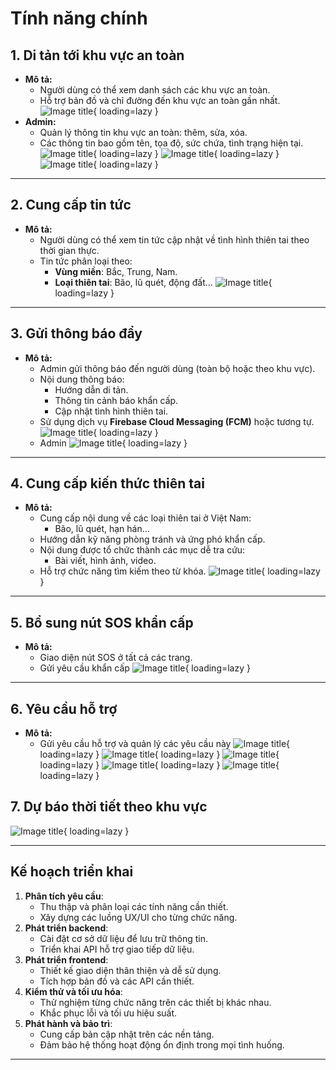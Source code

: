 # Tính năng chính
## 1. **Di tản tới khu vực an toàn**
- **Mô tả:**
    - Người dùng có thể xem danh sách các khu vực an toàn.
    - Hỗ trợ bản đồ và chỉ đường đến khu vực an toàn gần nhất.
    ![Image title](assets/KhuDiTan.jpeg){ loading=lazy }
- **Admin:**
    - Quản lý thông tin khu vực an toàn: thêm, sửa, xóa.
    - Các thông tin bao gồm tên, tọa độ, sức chứa, tình trạng hiện tại.
    ![Image title](assets/CapNhatKhuDiTan.jpeg){ loading=lazy }
    ![Image title](assets/CapNhatKhuDiTan2.jpeg){ loading=lazy }
    ![Image title](assets/CapNhatKhuDiTan2.jpeg){ loading=lazy }

---

## 2. **Cung cấp tin tức**
- **Mô tả:**
    - Người dùng có thể xem tin tức cập nhật về tình hình thiên tai theo thời gian thực.
    - Tin tức phân loại theo:
        - **Vùng miền**: Bắc, Trung, Nam.
        - **Loại thiên tai**: Bão, lũ quét, động đất...
![Image title](assets/TinTuc.jpeg){ loading=lazy }
---

## 3. **Gửi thông báo đẩy**
- **Mô tả:**
    - Admin gửi thông báo đến người dùng (toàn bộ hoặc theo khu vực).
    - Nội dung thông báo:
        - Hướng dẫn di tản.
        - Thông tin cảnh báo khẩn cấp.
        - Cập nhật tình hình thiên tai.
    - Sử dụng dịch vụ **Firebase Cloud Messaging (FCM)** hoặc tương tự.
![Image title](assets/TBPush.jpg){ loading=lazy }
    - Admin
![Image title](assets/TB.jpeg){ loading=lazy }
---

## 4. **Cung cấp kiến thức thiên tai**
- **Mô tả:**
    - Cung cấp nội dung về các loại thiên tai ở Việt Nam:
        - Bão, lũ quét, hạn hán...
    - Hướng dẫn kỹ năng phòng tránh và ứng phó khẩn cấp.
    - Nội dung được tổ chức thành các mục dễ tra cứu:
        - Bài viết, hình ảnh, video.
    - Hỗ trợ chức năng tìm kiếm theo từ khóa.
![Image title](assets/kienthuc.png){ loading=lazy }
---
## 5. **Bổ sung nút SOS khẩn cấp**
- **Mô tả:**
    - Giao diện nút SOS ở tất cả các trang. 
    - Gửi yêu cầu khẩn cấp 
![Image title](assets/sos.png){ loading=lazy }
---
## 6. **Yêu cầu hỗ trợ**
- **Mô tả:**
    - Gửi yêu cầu hỗ trợ và quản lý các yêu cầu này 
![Image title](assets/YC1.jpeg){ loading=lazy }
![Image title](assets/YC2.jpeg){ loading=lazy }
![Image title](assets/YC3.jpeg){ loading=lazy }
![Image title](assets/YC4.jpeg){ loading=lazy }
![Image title](assets/YCHoTroAdmin.jpeg){ loading=lazy }

## 7. **Dự báo thời tiết theo khu vực** 
![Image title](assets/dubaothoitiet.png){ loading=lazy }

---

## Kế hoạch triển khai
1. **Phân tích yêu cầu**:
    - Thu thập và phân loại các tính năng cần thiết.
    - Xây dựng các luồng UX/UI cho từng chức năng.
2. **Phát triển backend**:
    - Cài đặt cơ sở dữ liệu để lưu trữ thông tin.
    - Triển khai API hỗ trợ giao tiếp dữ liệu.
3. **Phát triển frontend**:
    - Thiết kế giao diện thân thiện và dễ sử dụng.
    - Tích hợp bản đồ và các API cần thiết.
4. **Kiểm thử và tối ưu hóa**:
    - Thử nghiệm từng chức năng trên các thiết bị khác nhau.
    - Khắc phục lỗi và tối ưu hiệu suất.
5. **Phát hành và bảo trì**:
    - Cung cấp bản cập nhật trên các nền tảng.
    - Đảm bảo hệ thống hoạt động ổn định trong mọi tình huống.

---